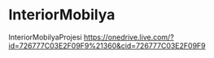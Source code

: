 # InteriorMobilya
InteriorMobilyaProjesi
https://onedrive.live.com/?id=726777C03E2F09F9%21360&cid=726777C03E2F09F9
